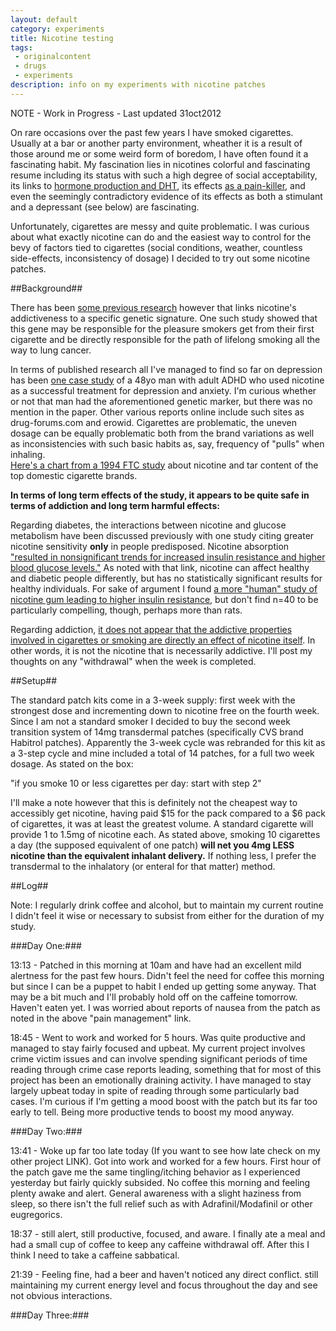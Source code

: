 ```yaml
---
layout: default
category: experiments
title: Nicotine testing
tags:
 - originalcontent
 - drugs
 - experiments
description: info on my experiments with nicotine patches
---
```


<p class="blockquote">NOTE - Work in Progress - Last updated 31oct2012</p>

On rare occasions over the past few years I have smoked cigarettes.  Usually at a bar or another party environment, wheather it is a result of those around me or some weird form of boredom, I have often found it a fascinating habit. My fascination lies in nicotines colorful and fascinating resume including its status with such a high degree of social acceptability, its links to <a href="http://www.neurobrainstorm.com/2012/10/why-tobacco-is-still-legal-side-effect.html" target="_blank">hormone production and DHT</a>, its effects <a href="http://www.medicalnewstoday.com/releases/85508.php" target="_blank">as a pain-killer</a>, and even the seemingly contradictory evidence of its effects as both a stimulant and a depressant (see below) are fascinating. 

Unfortunately, cigarettes are messy and quite problematic.  I was curious about what exactly nicotine can do and the easiest way to control for the bevy of factors tied to cigarettes (social conditions, weather, countless side-effects, inconsistency of dosage) I decided to try out some nicotine patches.

##Background##

There has been <a href="http://www.sciencedaily.com/releases/2008/08/080808123144.htm" target="_blank">some previous research</a> however that links nicotine's addictiveness to a specific genetic signature.  One such study showed that this gene may be responsible for the pleasure smokers get from their first cigarette and be directly responsible for the path of lifelong smoking all the way to lung cancer. 

In terms of published research all I've managed to find so far on depression has been <a href="http://www.ncbi.nlm.nih.gov/pmc/articles/PMC2446482/" target="_blank">one case study</a> of a 48yo man with adult ADHD who used nicotine as a successful treatment for depression and anxiety. I'm curious whether or not that man had the aforementioned genetic marker, but there was no mention in the paper.  Other various reports online include such sites as drug-forums.com and erowid.
Cigarettes are problematic, the uneven dosage can be equally problematic both from the brand variations as well as inconsistencies with such basic habits as, say, frequency of "pulls" when inhaling.  
<a href="http://www.erowid.org/plants/tobacco/tobacco_nic.shtml" target="_blank">Here's a chart from a 1994 FTC study</a> about nicotine and tar content of the top domestic cigarette brands.

<strong>In terms of long term effects of the study, it appears to be quite safe in terms of addiction and long term harmful effects:</strong>

Regarding diabetes, the interactions between nicotine and glucose metabolism have been discussed previously with one study citing greater nicotine sensitivity **only** in people predisposed. Nicotine absorption <a href="http://examine.com/supplements/Nicotine/#summary6">"resulted in nonsignificant trends for increased insulin resistance and higher blood glucose levels."</a>  As noted with that link, nicotine can affect healthy and diabetic people differently, but has no statistically significant results for healthy individuals.  For sake of argument I found <a href="http://circ.ahajournals.org/content/94/5/878.full" target="_blank">a more "human" study of nicotine gum leading to higher insulin resistance</a>, but don't find n=40 to be particularly compelling, though, perhaps more than rats.

Regarding addiction, <a href="http://www.ncbi.nlm.nih.gov/pubmed/16177026" target="_blank">it does not appear that the addictive properties involved in cigarettes or smoking are directly an effect of nicotine itself</a>. In other words, it is not the nicotine that is necessarily addictive.  I'll post my thoughts on any "withdrawal" when the week is completed.


##Setup##

The standard patch kits come in a 3-week supply: first week with the strongest dose and incrementing down to nicotine free on the fourth week.  Since I am not a standard smoker I decided to buy the second week transition system of 14mg transdermal patches (specifically CVS brand Habitrol patches).  Apparently the 3-week cycle was rebranded for this kit as a 3-step cycle and mine included a total of 14 patches, for a full two week dosage.  As stated on the box:


<p class="blockquote"> "if you smoke 10 or less cigarettes per day: start with step 2"</p>

I'll make a note however that this is definitely not the cheapest way to accessibly get nicotine, having paid $15 for the pack compared to a $6 pack of cigarettes, it was at least the greatest volume.  A standard cigarette will provide 1 to 1.5mg of nicotine each.  As stated above, smoking 10 cigarettes a day (the supposed equivalent of one patch) <strong>will net you 4mg LESS nicotine than the equivalent inhalant delivery.</strong>  If nothing less, I prefer the transdermal to the inhalatory (or enteral for that matter) method.

##Log##

<p class="blockquote">Note: I regularly drink coffee and alcohol, but to maintain my current routine I didn't feel it wise or necessary to subsist from either for the duration of my study.</p>

###Day One:###
     
13:13 - Patched in this morning at 10am and have had an excellent mild alertness for the past few hours.  Didn't feel the need for coffee this morning but since I can be a puppet to habit I ended up getting some anyway.  That may be a bit much and I'll probably hold off on the caffeine tomorrow.  Haven't eaten yet. I was worried about reports of nausea from the patch as noted in the above "pain management" link.

18:45 - Went to work and worked for 5 hours.  Was quite productive and managed to stay fairly focused and upbeat.  My current project involves crime victim issues and can involve spending significant periods of time reading through crime case reports leading, something that for most of this project has been an emotionally draining activity.  I have managed to stay largely upbeat today in spite of reading through some particularly bad cases.  I'm curious if I'm getting a mood boost with the patch but its far too early to tell.  Being more productive tends to boost my mood anyway.

###Day Two:###

13:41 - Woke up far too late today (If you want to see how late check on my other project LINK).  Got into work and worked for a few hours.  First hour of the patch gave me the same tingling/itching behavior as I experienced yesterday but fairly quickly subsided.  No coffee this morning and feeling plenty awake and alert.  General awareness with a slight haziness from sleep, so there isn't the full relief such as with Adrafinil/Modafinil or other eugregorics.

18:37 - still alert, still productive, focused, and aware.  I finally ate a meal and had a small cup of coffee to keep any caffeine withdrawal off.  After this I think I need to take a caffeine sabbatical.

21:39 - Feeling fine, had a beer and haven't noticed any direct conflict.  still maintaining my current energy level and focus throughout the day and see not obvious interactions.

###Day Three:###

